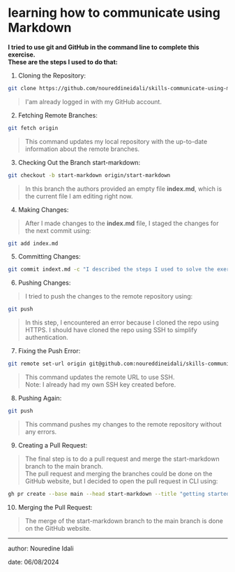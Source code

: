 # learning how to communicate using Markdown
**I tried to use git and GitHub in the command line to complete this exercise.   
These are the steps I used to do that:**

1. Cloning the Repository:
```bash
git clone https://github.com/noureddineidali/skills-communicate-using-markdown.git
```  
> I'am already logged in with my GitHub account.

2. Fetching Remote Branches:
```bash
git fetch origin
```
> This command updates my local repository with the up-to-date information about the remote branches.

3. Checking Out the Branch start-markdown: 
```bash
git checkout -b start-markdown origin/start-markdown
```
> In this branch the authors provided an empty file **index.md**, which is the current file I am editing right now.

4. Making Changes:
> After I made changes to the **index.md** file, I staged the changes for the next commit using:
```bash
git add index.md
``` 

5. Committing Changes:
```bash
git commit indext.md -c "I described the steps I used to solve the exercice"
``` 

6. Pushing Changes:
> I tried to push the changes to the remote repository using:
```bash
git push
```
> In this step, I encountered an error because I cloned the repo using HTTPS. I should have cloned the repo using SSH to simplify authentication.

7. Fixing the Push Error:
```bash
git remote set-url origin git@github.com:noureddineidali/skills-communicate-using-markdown.git
```  
> This command updates the remote URL to use SSH.  
> Note: I already had my own SSH key created before.

8. Pushing Again:
```bash
git push
```
> This command pushes my changes to the remote repository without any errors.


9. Creating a Pull Request:
> The final step is to do a pull request and merge the start-markdown branch to the main branch.  
> The pull request and merging the branches could be done on the GitHub website, but I decided to open the pull request in CLI using:
```bash
gh pr create --base main --head start-markdown --title "getting started with markdown" --body "in the **index.md** file I added some steps I used to solve the exercise using git commands and I tried to do everything from cloning the repo, editing the file, pushing the changes, and also creating the pull request using **the command line interface**."
```

10. Merging the Pull Request:  
>The merge of the start-markdown branch to the main branch is done on the GitHub website.



--------


author: Nouredine Idali

date: 06/08/2024